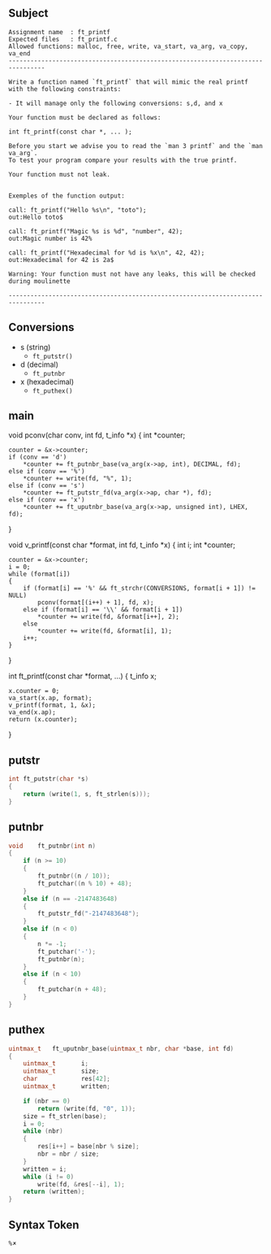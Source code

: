 ## Subject

```
Assignment name  : ft_printf
Expected files   : ft_printf.c
Allowed functions: malloc, free, write, va_start, va_arg, va_copy, va_end
--------------------------------------------------------------------------------

Write a function named `ft_printf` that will mimic the real printf with the following constraints:

- It will manage only the following conversions: s,d, and x

Your function must be declared as follows:

int ft_printf(const char *, ... );

Before you start we advise you to read the `man 3 printf` and the `man va_arg`.
To test your program compare your results with the true printf.

Your function must not leak.


Exemples of the function output:

call: ft_printf("Hello %s\n", "toto");
out:Hello toto$

call: ft_printf("Magic %s is %d", "number", 42);
out:Magic number is 42%

call: ft_printf("Hexadecimal for %d is %x\n", 42, 42);
out:Hexadecimal for 42 is 2a$

Warning: Your function must not have any leaks, this will be checked during moulinette

--------------------------------------------------------------------------------
```

## Conversions

- s (string)
  - `ft_putstr()`
- d (decimal)
  - `ft_putnbr`
- x (hexadecimal)
  - `ft_puthex()`

## main
void	pconv(char conv, int fd, t_info	*x)
{
	int	*counter;

	counter = &x->counter;
	if (conv == 'd')
		*counter += ft_putnbr_base(va_arg(x->ap, int), DECIMAL, fd);
	else if (conv == '%')
		*counter += write(fd, "%", 1);
	else if (conv == 's')
		*counter += ft_putstr_fd(va_arg(x->ap, char *), fd);
	else if (conv == 'x')
		*counter += ft_uputnbr_base(va_arg(x->ap, unsigned int), LHEX, fd);
}

void	v_printf(const char *format, int fd, t_info *x)
{
	int	i;
	int	*counter;

	counter = &x->counter;
	i = 0;
	while (format[i])
	{
		if (format[i] == '%' && ft_strchr(CONVERSIONS, format[i + 1]) != NULL)
			pconv(format[(i++) + 1], fd, x);
		else if (format[i] == '\\' && format[i + 1])
			*counter += write(fd, &format[i++], 2);
		else
			*counter += write(fd, &format[i], 1);
		i++;
	}
}

int	ft_printf(const char *format, ...)
{
	t_info	x;

	x.counter = 0;
	va_start(x.ap, format);
	v_printf(format, 1, &x);
	va_end(x.ap);
	return (x.counter);
}

## putstr

```C
int	ft_putstr(char *s)
{
	return (write(1, s, ft_strlen(s)));
}
```

## putnbr

```C
void	ft_putnbr(int n)
{
	if (n >= 10)
	{
		ft_putnbr((n / 10));
		ft_putchar((n % 10) + 48);
	}
	else if (n == -2147483648)
	{
		ft_putstr_fd("-2147483648");
	}
	else if (n < 0)
	{
		n *= -1;
		ft_putchar('-');
		ft_putnbr(n);
	}
	else if (n < 10)
	{
		ft_putchar(n + 48);
	}
}
```

## puthex

```C
uintmax_t	ft_uputnbr_base(uintmax_t nbr, char *base, int fd)
{
	uintmax_t		i;
	uintmax_t		size;
	char			res[42];
	uintmax_t		written;

	if (nbr == 0)
		return (write(fd, "0", 1));
	size = ft_strlen(base);
	i = 0;
	while (nbr)
	{
		res[i++] = base[nbr % size];
		nbr = nbr / size;
	}
	written = i;
	while (i != 0)
		write(fd, &res[--i], 1);
	return (written);
}
```

## Syntax Token

```
%🗶
```
